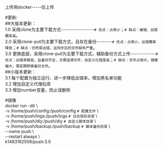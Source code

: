 上传用docker-----仅上传

#更新: \
##大版本更新：\
1.0 采用clone为主要下载方式-----------------`# 优点：占用小`；`# 缺点：缓慢，出错概率高`。\
2.0 采用clone-pull为主要下载方式，且存在备份--------`# 优点：占用小，出错概率降低`；`# 缺点：仍然易出错，且同步后的文件缺失严重`。\
3.0 更换底层，采用clone-pull为主要下载方式，辅助备份方式上传-------------`# 优点：出错率极低，且备份齐全，方便追溯文件，自定义化程度高`；`# 缺点：文件占用大，镜像偏大，需定期转移备份文件`。\
##小版本更新：\
3.1 每个配置为独立运行、进一步降低出错率，增加黑名单功能 \
3.2 增加自定义代理拉库 \
3.3 增加number变量，防止误删除

#镜像 \
docker run -dit \\\
-v /home/push/config:/push/config `# 配置文件` \\\
-v /home/push/logs:/push/logs `# 日志保存目录` \\\
-v /home/push/diy:/push/diy `# 自定义脚本目录` \\\
-v /home/push/backup:/push/backup `# 脚本备份目录` \\\
--name push \\\
--restart always \\\
k1483162508/push:3.0

